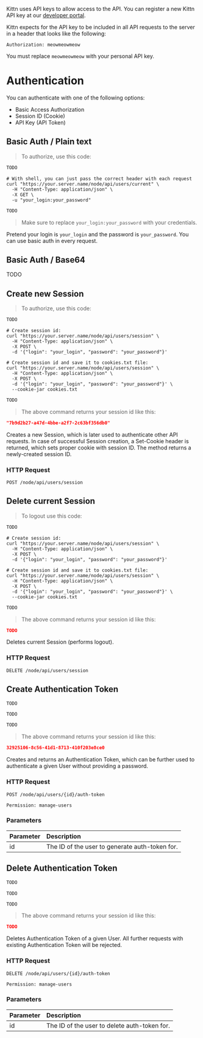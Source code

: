 Kittn uses API keys to allow access to the API. You can register a new Kittn API key at our [developer portal](http://example.com/developers).

Kittn expects for the API key to be included in all API requests to the server in a header that looks like the following:

`Authorization: meowmeowmeow`

<aside class="notice">
You must replace <code>meowmeowmeow</code> with your personal API key.
</aside>

# Authentication

You can authenticate with one of the following options:

* Basic Access Authorization
* Session ID (Cookie)
* API Key (API Token)

## Basic Auth / Plain text

> To authorize, use this code:

```python
TODO
```

```shell
# With shell, you can just pass the correct header with each request
curl "https://your.server.name/node/api/users/current" \
  -H "Content-Type: application/json" \
  -X GET \
  -u "your_login:your_password"
```

```javascript
TODO
```

> Make sure to replace `your_login:your_password` with your credentials.

Pretend your login is `your_login` and the password is `your_password`. You can use basic auth in every request.

## Basic Auth / Base64

TODO

## Create new Session

> To authorize, use this code:

```python
TODO
```

```shell
# Create session id:
curl "https://your.server.name/node/api/users/session" \
  -H "Content-Type: application/json" \
  -X POST \
  -d '{"login": "your_login", "password": "your_password"}'
  
# Create session id and save it to cookies.txt file:
curl "https://your.server.name/node/api/users/session" \
  -H "Content-Type: application/json" \
  -X POST \
  -d '{"login": "your_login", "password": "your_password"}' \
  --cookie-jar cookies.txt
```

```javascript
TODO
```

> The above command returns your session id like this:

```json
"7b9d2b27-a47d-4bbe-a2f7-2c63bf356db0"
```

Creates a new Session, which is later used to authenticate other API requests. In case of successful Session creation, a Set-Cookie header is returned, which sets proper cookie with session ID. The method returns a newly-created session ID.

### HTTP Request

`POST /node/api/users/session`

## Delete current Session

> To logout use this code:

```python
TODO
```

```shell
# Create session id:
curl "https://your.server.name/node/api/users/session" \
  -H "Content-Type: application/json" \
  -X POST \
  -d '{"login": "your_login", "password": "your_password"}'
  
# Create session id and save it to cookies.txt file:
curl "https://your.server.name/node/api/users/session" \
  -H "Content-Type: application/json" \
  -X POST \
  -d '{"login": "your_login", "password": "your_password"}' \
  --cookie-jar cookies.txt
```

```javascript
TODO
```

> The above command returns your session id like this:

```json
TODO
```

Deletes current Session (performs logout).

### HTTP Request

`DELETE /node/api/users/session`

## Create Authentication Token

```python
TODO
```

```shell
TODO
```

```javascript
TODO
```

> The above command returns your session id like this:

```json
32925106-8c56-41d1-8713-410f203e8ce0
```

Creates and returns an Authentication Token, which can be further used to authenticate a given User without providing a password.

### HTTP Request

`POST /node/api/users/{id}/auth-token`

`Permission: manage-users`

### Parameters

Parameter | Description
:-------- | :----------
id | The ID of the user to generate auth-token for.

## Delete Authentication Token

```python
TODO
```

```shell
TODO
```

```javascript
TODO
```

> The above command returns your session id like this:

```json
TODO
```

Deletes Authentication Token of a given User. All further requests with existing Authentication Token will be rejected.

### HTTP Request

`DELETE /node/api/users/{id}/auth-token`

`Permission: manage-users`

### Parameters

Parameter | Description
:-------- | :----------
id | The ID of the user to delete auth-token for.
